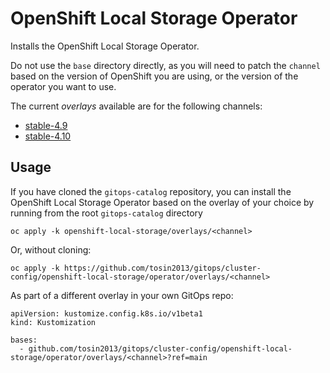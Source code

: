 # OpenShift Local Storage Operator

Installs the OpenShift Local Storage Operator.

Do not use the `base` directory directly, as you will need to patch the `channel` based on the version of OpenShift you are using, or the version of the operator you want to use.

The current *overlays* available are for the following channels:
* [stable-4.9](overlays/stable-4.9)
* [stable-4.10](overlays/stable-4.10)

## Usage

If you have cloned the `gitops-catalog` repository, you can install the OpenShift Local Storage Operator based on the overlay of your choice by running from the root `gitops-catalog` directory

```
oc apply -k openshift-local-storage/overlays/<channel>
```

Or, without cloning:

```
oc apply -k https://github.com/tosin2013/gitops/cluster-config/openshift-local-storage/operator/overlays/<channel>
```

As part of a different overlay in your own GitOps repo:

```
apiVersion: kustomize.config.k8s.io/v1beta1
kind: Kustomization

bases:
  - github.com/tosin2013/gitops/cluster-config/openshift-local-storage/operator/overlays/<channel>?ref=main
```
